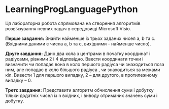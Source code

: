 # LearningProgLanguagePython
Ця лабораторна робота спрямована на створення алгоритмів розв’язування певних задач в середовищі Microsoft Visio. 

**Перше завдання:** 
Знайти найменше із трьох заданих чисел a, b та c. (Вхідними даними є числа a, b та c, вихідними - найменше число).

**Друге завдання:**
Дано два кола з центрами в початку координат і радіусами, рівними 2 і 4 відповідно. Ввести координати точки і визначити чи попадає вона в коло першого радіуса чи знаходиться поза ним,  але попадає в коло більшого радіуса , чи знаходиться за межами кіл. Вивести 1 для першого випадку, 2 – для другого, в протилежному випадку – 0.

**Третє завдання:**
Представити алгоритм обчислення суми і добутку тільки додатніх чисел із n вхідних, і виводу отриманих значень суми і добутку.
